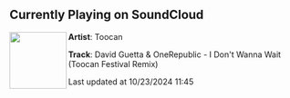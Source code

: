 ## Currently Playing on SoundCloud

[<img align="left" width="100" src="https://i1.sndcdn.com/artworks-vaKXGnDGarwiiZrS-GYE3hg-t500x500.jpg">](https://soundcloud.com/toocan_music/david-guetta-onerepublic-i-dont-wanna-wait-toocan-festival-remix)

**Artist**: Toocan 

**Track**: David Guetta & OneRepublic - I Don't Wanna Wait (Toocan Festival Remix)

Last updated at 10/23/2024 11:45
